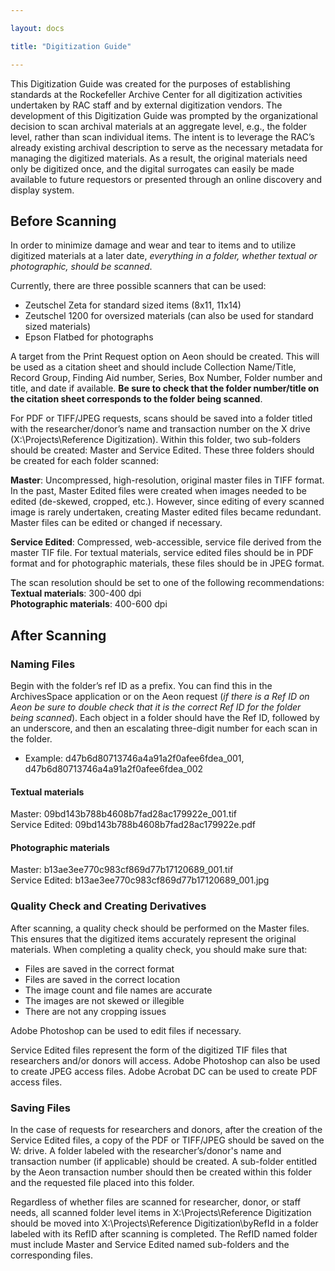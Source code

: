 ```yaml
---

layout: docs

title: "Digitization Guide" 

---
```

This Digitization Guide was created for the purposes of establishing standards at the Rockefeller Archive Center for all digitization activities undertaken by RAC staff and by external digitization vendors. The development of this Digitization Guide was prompted by the organizational decision to scan archival materials at an aggregate level, e.g., the folder level, rather than scan individual items. The intent is to leverage the RAC’s already existing archival description to serve as the necessary metadata for managing the digitized materials. As a result, the original materials need only be digitized once, and the digital surrogates can easily be made available to future requestors or presented through an online discovery and display system.

## Before Scanning

In order to minimize damage and wear and tear to items and to utilize digitized materials at a later date, *everything in a folder, whether textual or photographic, should be scanned*.

Currently, there are three possible scanners that can be used:
* Zeutschel Zeta for standard sized items (8x11, 11x14)
* Zeutschel 1200 for oversized materials (can also be used for standard sized materials)
* Epson Flatbed for photographs

A target from the Print Request option on Aeon should be created. This will be used as a citation sheet and should include Collection Name/Title, Record Group, Finding Aid number, Series, Box Number, Folder number and title, and date if available. **Be sure to check that the folder number/title on the citation sheet corresponds to the folder being scanned**.

For PDF or TIFF/JPEG requests, scans should be saved into a folder titled with the researcher/donor’s name and transaction number on the X drive (X:\Projects\Reference Digitization). Within this folder, two sub-folders should be created: Master and Service Edited. These three folders should be created for each folder scanned: 

**Master**: Uncompressed, high-resolution, original master files in TIFF format. In the past, Master Edited files were created when images needed to be edited (de-skewed, cropped, etc.). However, since editing of every scanned image is rarely undertaken, creating Master edited files became redundant. Master files can be edited or changed if necessary.

**Service Edited**: Compressed, web-accessible, service file derived from the master TIF file. For textual materials, service edited files should be in PDF format and for photographic materials, these files should be in JPEG format.

The scan resolution should be set to one of the following recommendations:  
**Textual materials**: 300-400 dpi  
**Photographic materials**: 400-600 dpi

## After Scanning

### Naming Files
Begin with the folder’s ref ID as a prefix. You can find this in the ArchivesSpace application or on the Aeon request (*if there is a Ref ID on Aeon be sure to double check that it is the correct Ref ID for the folder being scanned*). Each object in a folder should have the Ref ID, followed by an underscore, and then an escalating three-digit number for each scan in the folder.
- Example: d47b6d80713746a4a91a2f0afee6fdea_001, d47b6d80713746a4a91a2f0afee6fdea_002

#### Textual materials
Master: 09bd143b788b4608b7fad28ac179922e_001.tif     
Service Edited: 09bd143b788b4608b7fad28ac179922e.pdf

#### Photographic materials
Master: b13ae3ee770c983cf869d77b17120689_001.tif    
Service Edited: b13ae3ee770c983cf869d77b17120689_001.jpg

### Quality Check and Creating Derivatives
After scanning, a quality check should be performed on the Master files. This ensures that the digitized items accurately represent the original materials. When completing a quality check, you should make sure that:
- Files are saved in the correct format
- Files are saved in the correct location
- The image count and file names are accurate
- The images are not skewed or illegible
- There are not any cropping issues

Adobe Photoshop can be used to edit files if necessary. 

Service Edited files represent the form of the digitized TIF files that researchers and/or donors will access. Adobe Photoshop can also be used to create JPEG access files. Adobe Acrobat DC can be used to create PDF access files. 

### Saving Files
In the case of requests for researchers and donors, after the creation of the Service Edited files, a copy of the PDF or TIFF/JPEG should be saved on the W: drive. A folder labeled with the researcher’s/donor's name and transaction number (if applicable) should be created. A sub-folder entitled by the Aeon transaction number should then be created within this folder and the requested file placed into this folder. 

Regardless of whether files are scanned for researcher, donor, or staff needs, all scanned folder level items in X:\Projects\Reference Digitization should be moved into X:\Projects\Reference Digitization\byRefId in a folder labeled with its RefID after scanning is completed. The RefID named folder must include Master and Service Edited named sub-folders and the corresponding files. 










  
   
